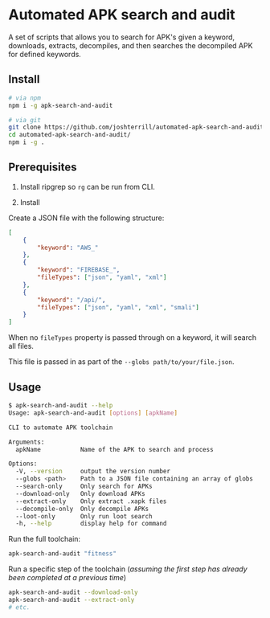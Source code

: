 # Automated APK search and audit

A set of scripts that allows you to search for APK's given a keyword, downloads, extracts, decompiles, and then searches the decompiled APK for defined keywords.

## Install

```bash
# via npm
npm i -g apk-search-and-audit

# via git
git clone https://github.com/joshterrill/automated-apk-search-and-audit
cd automated-apk-search-and-audit/
npm i -g .
```

## Prerequisites

1. Install ripgrep so `rg` can be run from CLI.

2. Install 

Create a JSON file with the following structure:

```json
[
    {
        "keyword": "AWS_"
    },
    {
        "keyword": "FIREBASE_",
        "fileTypes": ["json", "yaml", "xml"]
    },
    {
        "keyword": "/api/",
        "fileTypes": ["json", "yaml", "xml", "smali"]
    }
]
```

When no `fileTypes` property is passed through on a keyword, it will search all files.

This file is passed in as part of the `--globs path/to/your/file.json`.

## Usage

```bash
$ apk-search-and-audit --help
Usage: apk-search-and-audit [options] [apkName]

CLI to automate APK toolchain

Arguments:
  apkName           Name of the APK to search and process

Options:
  -V, --version     output the version number
  --globs <path>    Path to a JSON file containing an array of globs
  --search-only     Only search for APKs
  --download-only   Only download APKs
  --extract-only    Only extract .xapk files
  --decompile-only  Only decompile APKs
  --loot-only       Only run loot search
  -h, --help        display help for command
```

Run the full toolchain:

```bash
apk-search-and-audit "fitness"
```

Run a specific step of the toolchain (*assuming the first step has already been completed at a previous time*)

```bash
apk-search-and-audit --download-only
apk-search-and-audit --extract-only
# etc.
```

